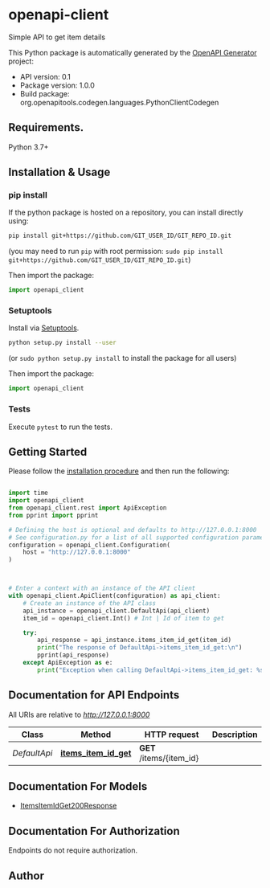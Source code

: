 # openapi-client
Simple API to get item details

This Python package is automatically generated by the [OpenAPI Generator](https://openapi-generator.tech) project:

- API version: 0.1
- Package version: 1.0.0
- Build package: org.openapitools.codegen.languages.PythonClientCodegen

## Requirements.

Python 3.7+

## Installation & Usage
### pip install

If the python package is hosted on a repository, you can install directly using:

```sh
pip install git+https://github.com/GIT_USER_ID/GIT_REPO_ID.git
```
(you may need to run `pip` with root permission: `sudo pip install git+https://github.com/GIT_USER_ID/GIT_REPO_ID.git`)

Then import the package:
```python
import openapi_client
```

### Setuptools

Install via [Setuptools](http://pypi.python.org/pypi/setuptools).

```sh
python setup.py install --user
```
(or `sudo python setup.py install` to install the package for all users)

Then import the package:
```python
import openapi_client
```

### Tests

Execute `pytest` to run the tests.

## Getting Started

Please follow the [installation procedure](#installation--usage) and then run the following:

```python

import time
import openapi_client
from openapi_client.rest import ApiException
from pprint import pprint

# Defining the host is optional and defaults to http://127.0.0.1:8000
# See configuration.py for a list of all supported configuration parameters.
configuration = openapi_client.Configuration(
    host = "http://127.0.0.1:8000"
)



# Enter a context with an instance of the API client
with openapi_client.ApiClient(configuration) as api_client:
    # Create an instance of the API class
    api_instance = openapi_client.DefaultApi(api_client)
    item_id = openapi_client.Int() # Int | Id of item to get

    try:
        api_response = api_instance.items_item_id_get(item_id)
        print("The response of DefaultApi->items_item_id_get:\n")
        pprint(api_response)
    except ApiException as e:
        print("Exception when calling DefaultApi->items_item_id_get: %s\n" % e)

```

## Documentation for API Endpoints

All URIs are relative to *http://127.0.0.1:8000*

Class | Method | HTTP request | Description
------------ | ------------- | ------------- | -------------
*DefaultApi* | [**items_item_id_get**](docs/DefaultApi.md#items_item_id_get) | **GET** /items/{item_id} | 


## Documentation For Models

 - [ItemsItemIdGet200Response](docs/ItemsItemIdGet200Response.md)


<a id="documentation-for-authorization"></a>
## Documentation For Authorization

Endpoints do not require authorization.


## Author




